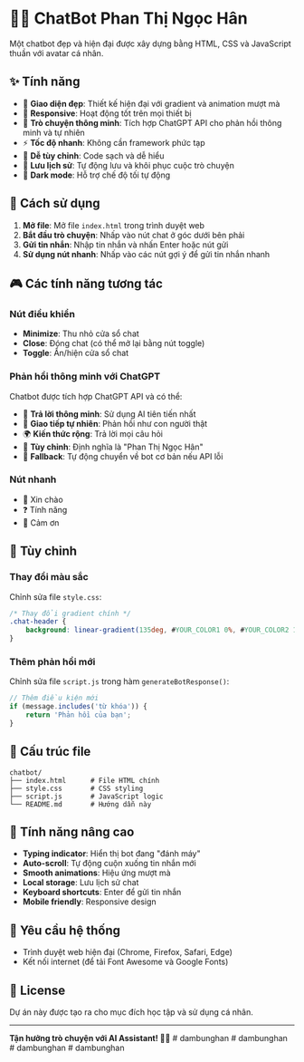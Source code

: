# 👩‍💼 ChatBot Phan Thị Ngọc Hân

Một chatbot đẹp và hiện đại được xây dựng bằng HTML, CSS và JavaScript thuần với avatar cá nhân.

## ✨ Tính năng

- 🎨 **Giao diện đẹp**: Thiết kế hiện đại với gradient và animation mượt mà
- 📱 **Responsive**: Hoạt động tốt trên mọi thiết bị
- 💬 **Trò chuyện thông minh**: Tích hợp ChatGPT API cho phản hồi thông minh và tự nhiên
- ⚡ **Tốc độ nhanh**: Không cần framework phức tạp
- 🎯 **Dễ tùy chỉnh**: Code sạch và dễ hiểu
- 💾 **Lưu lịch sử**: Tự động lưu và khôi phục cuộc trò chuyện
- 🌙 **Dark mode**: Hỗ trợ chế độ tối tự động

## 🚀 Cách sử dụng

1. **Mở file**: Mở file `index.html` trong trình duyệt web
2. **Bắt đầu trò chuyện**: Nhấp vào nút chat ở góc dưới bên phải
3. **Gửi tin nhắn**: Nhập tin nhắn và nhấn Enter hoặc nút gửi
4. **Sử dụng nút nhanh**: Nhấp vào các nút gợi ý để gửi tin nhắn nhanh

## 🎮 Các tính năng tương tác

### Nút điều khiển
- **Minimize**: Thu nhỏ cửa sổ chat
- **Close**: Đóng chat (có thể mở lại bằng nút toggle)
- **Toggle**: Ẩn/hiện cửa sổ chat

### Phản hồi thông minh với ChatGPT
Chatbot được tích hợp ChatGPT API và có thể:
- 🤖 **Trả lời thông minh**: Sử dụng AI tiên tiến nhất
- 💬 **Giao tiếp tự nhiên**: Phản hồi như con người thật
- 🌍 **Kiến thức rộng**: Trả lời mọi câu hỏi
- 🎯 **Tùy chỉnh**: Định nghĩa là "Phan Thị Ngọc Hân"
- 🔄 **Fallback**: Tự động chuyển về bot cơ bản nếu API lỗi

### Nút nhanh
- 👋 Xin chào
- ❓ Tính năng
- 🙏 Cảm ơn

## 🎨 Tùy chỉnh

### Thay đổi màu sắc
Chỉnh sửa file `style.css`:
```css
/* Thay đổi gradient chính */
.chat-header {
    background: linear-gradient(135deg, #YOUR_COLOR1 0%, #YOUR_COLOR2 100%);
}
```

### Thêm phản hồi mới
Chỉnh sửa file `script.js` trong hàm `generateBotResponse()`:
```javascript
// Thêm điều kiện mới
if (message.includes('từ khóa')) {
    return 'Phản hồi của bạn';
}
```

## 📁 Cấu trúc file

```
chatbot/
├── index.html      # File HTML chính
├── style.css       # CSS styling
├── script.js       # JavaScript logic
└── README.md       # Hướng dẫn này
```

## 🌟 Tính năng nâng cao

- **Typing indicator**: Hiển thị bot đang "đánh máy"
- **Auto-scroll**: Tự động cuộn xuống tin nhắn mới
- **Smooth animations**: Hiệu ứng mượt mà
- **Local storage**: Lưu lịch sử chat
- **Keyboard shortcuts**: Enter để gửi tin nhắn
- **Mobile friendly**: Responsive design

## 🔧 Yêu cầu hệ thống

- Trình duyệt web hiện đại (Chrome, Firefox, Safari, Edge)
- Kết nối internet (để tải Font Awesome và Google Fonts)

## 📝 License

Dự án này được tạo ra cho mục đích học tập và sử dụng cá nhân.

---

**Tận hưởng trò chuyện với AI Assistant! 🤖✨** #   d a m b u n g h a n  
 #   d a m b u n g h a n  
 #   d a m b u n g h a n  
 #   d a m b u n g h a n  
 